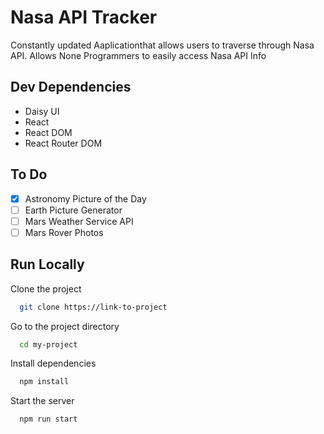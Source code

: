 # Nasa API Tracker

Constantly updated Aaplicationthat allows users to traverse through Nasa API. Allows None
Programmers to easily access Nasa API Info



## Dev Dependencies
- Daisy UI
- React
- React DOM
- React Router DOM
## To Do
- [x]  Astronomy Picture of the Day
- [ ]  Earth Picture Generator
- [ ]  Mars Weather Service API
- [ ]  Mars Rover Photos

## Run Locally

Clone the project

```bash
  git clone https://link-to-project
```

Go to the project directory

```bash
  cd my-project
```

Install dependencies

```bash
  npm install
```

Start the server

```bash
  npm run start
```




